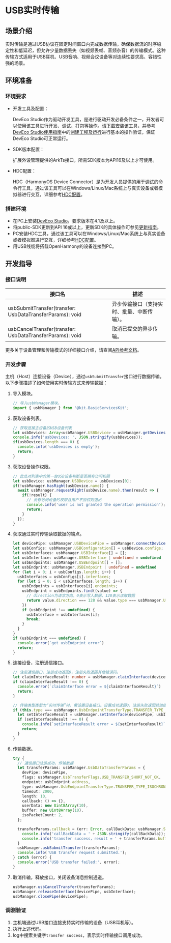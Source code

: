 # USB实时传输

## 场景介绍

实时传输是通过USB协议在固定时间窗口内完成数据传输，确保数据流的时序稳定性和低延迟，但允许少量数据丢失（如视频丢帧、音频杂音）的传输模式。这种传输方式适用于USB耳机、USB音响、视频会议设备等对连续性要求高、容错性强的场景。

## 环境准备

### 环境要求

- 开发工具及配置：

  DevEco Studio作为驱动开发工具，是进行驱动开发必备条件之一，开发者可以使用该工具进行开发、调试、打包等操作。请[下载安装](https://developer.huawei.com/consumer/cn/download/)该工具，并参考[DevEco Studio使用指南](https://developer.huawei.com/consumer/cn/doc/harmonyos-guides/ide-tools-overview)中的[创建工程及运行](https://developer.huawei.com/consumer/cn/doc/harmonyos-guides/ide-create-new-project)进行基本的操作验证，保证DevEco Studio可正常运行。


- SDK版本配置：

  扩展外设管理提供的ArkTs接口，所需SDK版本为API16及以上才可使用。


- HDC配置：

  HDC（HarmonyOS Device Connector）是为开发人员提供的用于调试的命令行工具，通过该工具可以在Windows/Linux/Mac系统上与真实设备或者模拟器进行交互，详细参考[HDC配置](https://developer.huawei.com/consumer/cn/doc/harmonyos-guides/hdc)。

### 搭建环境

- 在PC上安装[DevEco Studio](https://developer.huawei.com/consumer/cn/download/deveco-studio)，要求版本在4.1及以上。
- 将public-SDK更新到API 16或以上，更新SDK的具体操作可参见[更新指南](https://gitee.com/openharmony/docs/blob/master/zh-cn/application-dev/faqs/full-sdk-switch-guide.md)。
- PC安装HDC工具，通过该工具可以在Windows/Linux/Mac系统上与真实设备或者模拟器进行交互，详细参考[HDC配置](https://developer.huawei.com/consumer/cn/doc/harmonyos-guides/hdc)。
- 用USB线缆将搭载OpenHarmony的设备连接到PC。

## 开发指导

### 接口说明

| 接口名                                                                                                              | 描述                                                      |
|------------------------------------------------------------------------------------------------------------------|---------------------------------------------------------|
| usbSubmitTransfer(transfer: UsbDataTransferParams): void                                                         | 异步传输接口（支持实时、批量、中断传输）。                                   |
| usbCancelTransfer(transfer: UsbDataTransferParams): void                                                         | 取消已提交的异步传输。                                             |

更多关于设备管理和传输模式的详细接口介绍，请查阅[API参考文档](../../../../reference/apis-basic-services-kit/js-apis-usbManager.md)。

### 开发步骤

主机（Host）连接设备（Device），通过`usbSubmitTransfer`接口进行数据传输。以下步骤描述了如何使用实时传输方式来传输数据：

1. 导入模块。

    ```ts
    // 导入usbManager模块。
    import { usbManager } from '@kit.BasicServicesKit';
    ``` 

2. 获取设备列表。

    ```ts
    // 获取连接主设备的USB设备列表
    let usbDevices: Array<usbManager.USBDevice> = usbManager.getDevices();
    console.info('usbDevices: ', JSON.stringify(usbDevices));
    if(usbDevices.length === 0) {
      console.info('usbDevices is empty');
      return;
    }
    ```

3. 获取设备操作权限。

    ```ts
    // 此处对列表中的第一台USB设备判断是否拥有访问权限
    let usbDevice: usbManager.USBDevice = usbDevices[0];
    if(!usbManager.hasRight(usbDevice.name)) {
      await usbManager.requestRight(usbDevice.name).then(result => {
        if(!result) {
          // 没有访问设备的权限且用户不授权则退出
          console.info('user is not granted the operation permission');
          return;
        }
      });
    }
    ```

4. 获取通过实时传输读取数据的端点。

   ```ts
   let devicePipe: usbManager.USBDevicePipe = usbManager.connectDevice(usbDevice);
   let usbConfigs: usbManager.USBConfiguration[] = usbDevice.configs;
   let usbInterfaces: usbManager.USBInterface[] = [];
   let usbInterface: usbManager.USBInterface | undefined = undefined
   let usbEndpoints: usbManager.USBEndpoint[] = [];
   let usbEndprint: usbManager.USBEndpoint | undefined = undefined
   for (let i = 0; i < usbConfigs.length; i++) {
     usbInterfaces = usbConfigs[i].interfaces;
     for (let i = 0; i < usbInterfaces.length; i++) {
       usbEndpoints = usbInterfaces[i].endpoints;
       usbEndprint = usbEndpoints.find((value) => {
         // direction为请求方向，0表示写入数据，128表示读取数据
         return value.direction === 128 && value.type === usbManager.UsbEndpointTransferType.TRANSFER_TYPE_ISOCHRONOUS;
       })
       if (usbEndprint !== undefined) {
         usbInterface = usbInterfaces[i];
         break;
       }
     }
   }
   if (usbEndprint === undefined) {
     console.error(`get usbEndprint error`)
     return;
   }
   ```
   
5. 连接设备，注册通信接口。

    ```ts
    // 注册通信接口，注册成功返回0，注册失败返回其他错误码。
    let claimInterfaceResult: number = usbManager.claimInterface(devicePipe, usbInterface, true);
    if (claimInterfaceResult !== 0) {
      console.error(`claimInterface error = ${claimInterfaceResult}`)
      return;
    }

    // 传输类型类型为“实时传输”时，需设置设备接口。设置成功返回0，注册失败返回其他错误码。
    if (this.type === usbManager.UsbEndpointTransferType.TRANSFER_TYPE_ISOCHRONOUS) {
      let setInterfaceResult = usbManager.setInterface(devicePipe, usbInterface);
      if (setInterfaceResult !== 0) {
        console.info(`setInterfaceResult error = ${setInterfaceResult}`)
        return;
      }
    }
    ```

6. 传输数据。

   ```ts
   try {
     // 通信接口注册成功，传输数据
     let transferParams: usbManager.UsbDataTransferParams = {
       devPipe: devicePipe,
       flags: usbManager.UsbTransferFlags.USB_TRANSFER_SHORT_NOT_OK,
       endpoint: usbEndprint.address,
       type: usbManager.UsbEndpointTransferType.TRANSFER_TYPE_ISOCHRONOUS,
       timeout: 2000,
       length: 10,
       callback: () => {},
       userData: new Uint8Array(10),
       buffer: new Uint8Array(10),
       isoPacketCount: 2,
     };
   
     transferParams.callback = (err: Error, callBackData: usbManager.SubmitTransferCallback) => {
       console.info('callBackData = ' + JSON.stringify(callBackData));
       console.info('transfer success，result = ' + transferParams.buffer.toString());
     }
     usbManager.usbSubmitTransfer(transferParams);
     console.info('USB transfer request submitted.');
   } catch (error) {
     console.error('USB transfer failed:', error);
   }
   ```

7. 取消传输，释放接口，关闭设备消息控制通道。

    ```ts
    usbManager.usbCancelTransfer(transferParams);
    usbManager.releaseInterface(devicePipe, usbInterface);
    usbManager.closePipe(devicePipe);
    ```

### 调测验证

1. 主机端通过USB接口连接支持实时传输的设备（USB耳机等）。
2. 执行上述代码。
3. log中搜索关键字`transfer success`，表示实时传输接口调用成功。
